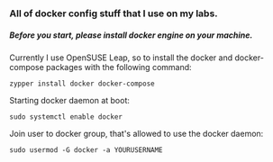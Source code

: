 ### All of docker config stuff that I use on my labs.

##### Before you start, please install docker engine on your machine.

Currently I use OpenSUSE Leap, so to install the docker and docker-compose packages with the following command:

`zypper install docker docker-compose`

Starting docker daemon at boot:

`sudo systemctl enable docker`

Join user to docker group, that's allowed to use the docker daemon:

`sudo usermod -G docker -a YOURUSERNAME`
